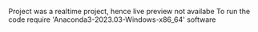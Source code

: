 Project was a realtime project, hence live preview not availabe
To run the code require 'Anaconda3-2023.03-Windows-x86_64' software
